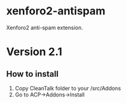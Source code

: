 # xenforo2-antispam
Xenforo2 anti-spam extension.
# Version 2.1

## How to install

1) Copy CleanTalk folder to your <xenforo root directory>/src/Addons
2) Go to ACP->Addons->Install
